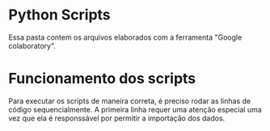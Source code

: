 # Python Scripts
Essa pasta contem os arquivos elaborados com a ferramenta "Google colaboratory".

# Funcionamento dos scripts
Para executar os scripts de maneira correta, é preciso rodar as linhas de código sequencialmente. A primeira linha requer uma atenção especial uma vez que ela é responssável por permitir a importação dos dados.

